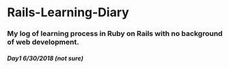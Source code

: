 # Rails-Learning-Diary
### My log of learning process in Ruby on Rails with no background of web development.
##### Day1  6/30/2018 (not sure)

